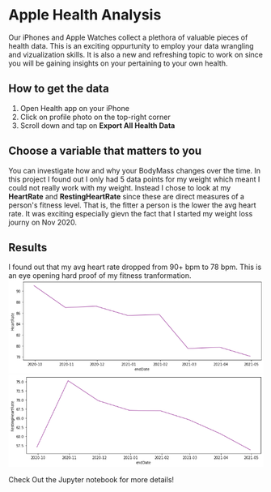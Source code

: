 # Apple Health Analysis

Our iPhones and Apple Watches collect a plethora of valuable pieces of health data. This is an exciting oppurtunity to employ your data wrangling and vizualization skills. It is also a new and refreshing topic to work on since you will be gaining insights on your pertaining to your own health.

## How to get the data
1. Open Health app on your iPhone
2. Click on profile photo on the top-right corner
3. Scroll down and tap on **Export All Health Data**

## Choose a variable that matters to you
You can investigate how and why your BodyMass changes over the time. In this project I found out I only had 5 data points for my weight which meant I could not really work with my weight. Instead I chose to look at my **HeartRate** and **RestingHeartRate** since these are direct measures of a person's fitness level. That is, the fitter a person is the lower the avg heart rate. It was exciting especially gievn the fact that I started my weight loss journy on Nov 2020.

## Results 
I found out that my avg heart rate dropped from 90+ bpm to 78 bpm. This is an eye opening hard proof of my fitness tranformation.
![HeartRateTimeSeries](https://github.com/Doumham-Armah/AppleHealthAnalysis/blob/main/HR.png)
![RestingHeartRateTimeSeries](https://github.com/Doumham-Armah/AppleHealthAnalysis/blob/main/RHR.png)

Check Out the Jupyter notebook for more details!



